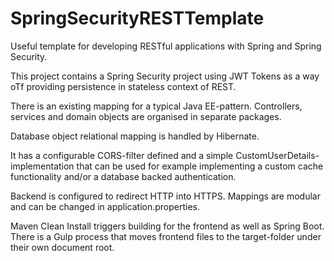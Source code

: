 # SpringSecurityRESTTemplate
Useful template for developing RESTful applications with Spring and Spring Security.


This project contains a Spring Security project using JWT Tokens as a way oTf
providing persistence in stateless context of REST.

There is an existing mapping for a typical Java EE-pattern. Controllers, services and domain objects
are organised in separate packages.

Database object relational mapping is handled by Hibernate.

It has a configurable CORS-filter defined and a simple CustomUserDetails-implementation
that can be used for example implementing a custom cache functionality and/or a database backed
authentication.

Backend is configured to redirect HTTP into HTTPS. Mappings are modular and can be changed in
application.properties.

Maven Clean Install triggers building for the frontend as well as Spring Boot.
There is a Gulp process that moves frontend files to the target-folder under their own document root.
